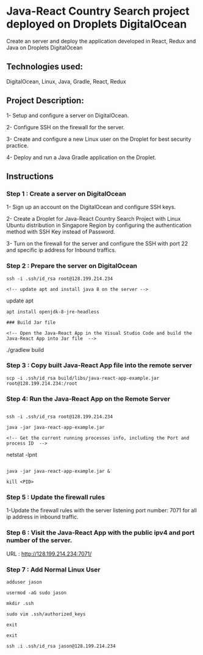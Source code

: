 # Java-React Country Search project deployed on Droplets DigitalOcean

Create an server and deploy the application developed in React, Redux and Java on Droplets DigitalOcean

## Technologies used:

DigitalOcean, Linux, Java, Gradle, React, Redux

## Project Description:

1- Setup and configure a server on DigitalOcean.

2- Configure SSH on the firewall for the server.

3- Create and configure a new Linux user on the Droplet for best security practice.

4- Deploy and run a Java Gradle application on the Droplet.

## Instructions

### Step 1 : Create a server on DigitalOcean

1- Sign up an account on the DigitalOcean and configure SSH keys.

2- Create a Droplet for Java-React Country Search Project with Linux Ubuntu distribution in Singapore Region by configuring the authentication method with SSH Key instead of Password.

3- Turn on the firewall for the server and configure the SSH with port 22 and specific ip address for Inbound traffics.

### Step 2 : Prepare the server on DigitalOcean

<!-- ssh into the newly created server -->

```
ssh -i .ssh/id_rsa root@128.199.214.234

<!-- update apt and install java 8 on the server -->

```

update apt

```
apt install openjdk-8-jre-headless

### Build Jar file

<!-- Open the Java-React App in the Visual Studio Code and build the Java-React App into Jar file  -->

```

./gradlew build

### Step 3 : Copy built Java-React App file into the remote server

<!-- Secure copy the built Java-React App file from local machine to server. Execute from project's root folder -->

```
scp -i .ssh/id_rsa build/libs/java-react-app-example.jar root@128.199.214.234:/root

```

### Step 4: Run the Java-React App on the Remote Server

<!-- ssh into droplet / remote server as root user -->

```

ssh -i .ssh/id_rsa root@128.199.214.234
```

<!-- run the Java-React App on the Remote Server as the attached mode-->

```
java -jar java-react-app-example.jar
```

<!-- run the Java-React App on the Remote Server as detached mode-->

```
<!-- Get the current running processes info, including the Port and process ID  -->
```

netstat -lpnt

```

java -jar java-react-app-example.jar &
```

<!-- Stop run the Java-React App from the detached mode -->

```
kill <PID>

```

### Step 5 : Update the firewall rules

1-Update the firewall rules with the server listening port number: 7071 for all ip address in inbound traffic.

### Step 6 : Visit the Java-React App with the public ipv4 and port number of the server.

URL : http://128.199.214.234:7071/

### Step 7 : Add Normal Linux User

<!-- Add a normal linux user and assign the user with root privileges. -->

```
adduser jason
```

<!-- Assign the user into sudo group -->

```
usermod -aG sudo jason
```

<!-- Add the public key into .ssh folder at the jason root folder -->

```
mkdir .ssh
```

<!-- copy the public key of the computer into authorized_keys under the .ssh folder via Vim editor -->

```
sudo vim .ssh/authorized_keys
```

<!-- Exit the server from root user and login with the new created user -->

```
exit
```

```
exit
```

```
ssh .i .ssh/id_rsa jason@128.199.214.234

```

